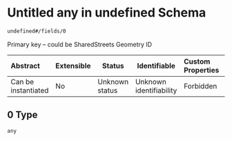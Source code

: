 # Untitled any in undefined Schema

```txt
undefined#/fields/0
```

Primary key – could be SharedStreets Geometry ID


| Abstract            | Extensible | Status         | Identifiable            | Custom Properties | Additional Properties | Access Restrictions | Defined In                                                                      |
| :------------------ | ---------- | -------------- | ----------------------- | :---------------- | --------------------- | ------------------- | ------------------------------------------------------------------------------- |
| Can be instantiated | No         | Unknown status | Unknown identifiability | Forbidden         | Allowed               | none                | [geometry.schema.json\*](../../out/geometry.schema.json "open original schema") |

## 0 Type

`any`

